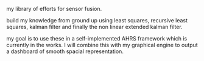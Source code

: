 my library of efforts for sensor fusion.

build my knowledge from ground up using least squares, recursive least squares, kalman filter and finally the non linear extended kalman filter.

my goal is to use these in a self-implemented AHRS framework which is currently in the works. I will combine this with my graphical engine to output a dashboard of smooth spacial representation.